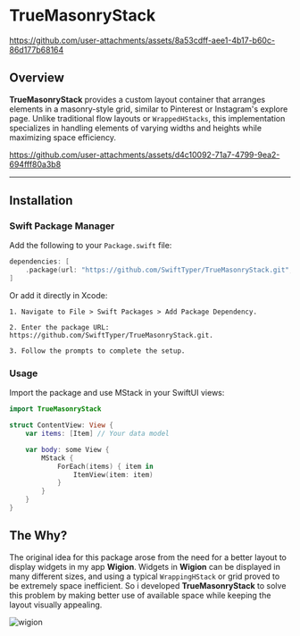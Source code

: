 # TrueMasonryStack

https://github.com/user-attachments/assets/8a53cdff-aee1-4b17-b60c-86d177b68164

## Overview

**TrueMasonryStack** provides a custom layout container that arranges elements in a masonry-style grid, similar to Pinterest or Instagram's explore page. Unlike traditional flow layouts or `WrappedHStacks`, this implementation specializes in handling elements of varying widths and heights while maximizing space efficiency.

https://github.com/user-attachments/assets/d4c10092-71a7-4799-9ea2-694fff80a3b8

---

## Installation

### Swift Package Manager

Add the following to your `Package.swift` file:

```swift
dependencies: [
    .package(url: "https://github.com/SwiftTyper/TrueMasonryStack.git", from: "1.0.0")
]
```

Or add it directly in Xcode:

    1. Navigate to File > Swift Packages > Add Package Dependency.

    2. Enter the package URL: https://github.com/SwiftTyper/TrueMasonryStack.git.
    
    3. Follow the prompts to complete the setup.

### Usage

Import the package and use MStack in your SwiftUI views:
```swift
import TrueMasonryStack

struct ContentView: View {
    var items: [Item] // Your data model

    var body: some View {
        MStack {
            ForEach(items) { item in
                ItemView(item: item)
            }
        }
    }
}
```

## The Why?

The original idea for this package arose from the need for a better layout to display widgets in my app **Wigion**. Widgets in **Wigion** can be displayed in many different sizes, and using a typical `WrappingHStack` or grid proved to be extremely space inefficient. So i developed **TrueMasonryStack** to solve this problem by making better use of available space while keeping the layout visually appealing.


![wigion](https://github.com/user-attachments/assets/49bb329d-dfae-4844-b1cb-711b9db9165c)
